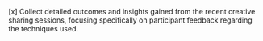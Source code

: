 [x] Collect detailed outcomes and insights gained from the recent creative sharing sessions, focusing specifically on participant feedback regarding the techniques used.